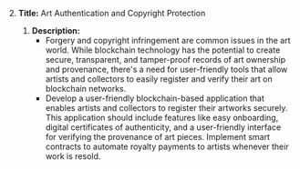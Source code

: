 2. **Title:** Art Authentication and Copyright Protection

   1. **Description:**
      - Forgery and copyright infringement are common issues in the art world. While blockchain technology has the potential to create secure, transparent, and tamper-proof records of art ownership and provenance, there's a need for user-friendly tools that allow artists and collectors to easily register and verify their art on blockchain networks.
      - Develop a user-friendly blockchain-based application that enables artists and collectors to register their artworks securely. This application should include features like easy onboarding, digital certificates of authenticity, and a user-friendly interface for verifying the provenance of art pieces. Implement smart contracts to automate royalty payments to artists whenever their work is resold.
